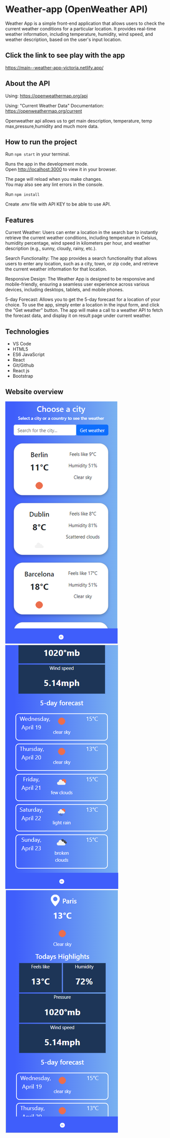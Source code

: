 # Weather-app (OpenWeather API)

Weather App is a simple front-end application that allows users to check the current weather conditions for a particular location. It provides real-time weather information, including temperature, humidity, wind speed, and weather description, based on the user's input location.

## Click the link to see play with the app

https://main--weather-app-victoria.netlify.app/

## About the API

Using: https://openweathermap.org/api

Using: "Current Weather Data"
Documentation: https://openweathermap.org/current

Openweather api allows us to get main description, temperature, temp max,pressure,humidity and much more data.

## How to run the project

Run `npm start` in your terminal.

Runs the app in the development mode.\
Open [http://localhost:3000](http://localhost:3000) to view it in your browser.

The page will reload when you make changes.\
You may also see any lint errors in the console.

Run `npm install`

Create .env file with API KEY to be able to use API.

## Features

Current Weather: Users can enter a location in the search bar to instantly retrieve the current weather conditions, including temperature in Celsius, humidity percentage, wind speed in kilometers per hour, and weather description (e.g., sunny, cloudy, rainy, etc.).

Search Functionality: The app provides a search functionality that allows users to enter any location, such as a city, town, or zip code, and retrieve the current weather information for that location.

Responsive Design: The Weather App is designed to be responsive and mobile-friendly, ensuring a seamless user experience across various devices, including desktops, tablets, and mobile phones.

5-day Forecast: Allows you to get the 5-day forecast for a location of your choice. To use the app, simply enter a location in the input form, and click the "Get weather" button. The app will make a call to a weather API to fetch the forecast data, and display it on result page under current weather.

## Technologies

- VS Code </br>
- HTML5
- ES6 JavaScript </br>
- React </br>
- Git/Github
- React js
- Bootstrap

## Website overview

![homepage.weatherapp](./public/app1.png)
![homepage.weatherapp](./public/app2.png)
![homepage.weatherapp](./public/app3.png)
